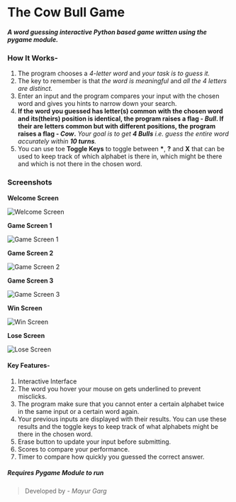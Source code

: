 # The Cow Bull Game
*__A word guessing interactive Python based game written using the pygame module.__*

### How It Works-
1. The program chooses a _4-letter word_ and _your task is to guess it._
2. The key to remember is that _the word is meaningful_ and _all the 4 letters are distinct._
3. Enter an input and the program compares your input with the chosen word and gives you hints to narrow down your search.
4. __If the word you guessed has letter(s) common with the chosen word and its(theirs) position is identical, the program raises a flag - _Bull_. If their are letters common but with different positions, the program raises a flag - _Cow_.__
_Your goal is to get __4 Bulls__ i.e. guess the entire word accurately within __10 turns__._
5. You can use toe __Toggle Keys__ to toggle between __\*__, __?__ and __X__ that can be used to keep track of which alphabet is there in, which might be there and which is not there in the chosen word.

### Screenshots

__Welcome Screen__

![Welcome Screen](https://user-images.githubusercontent.com/26298346/29752197-5bb77cde-8b77-11e7-8a5e-6090fe9a3876.PNG)

__Game Screen 1__

![Game Screen 1](https://user-images.githubusercontent.com/26298346/29752198-5bc0585e-8b77-11e7-98d2-897b8211d47e.PNG)

__Game Screen 2__

![Game Screen 2](https://user-images.githubusercontent.com/26298346/29752199-5bc0b59c-8b77-11e7-9357-397bf88fc630.PNG)

__Game Screen 3__

![Game Screen 3](https://user-images.githubusercontent.com/26298346/29752201-5bc379a8-8b77-11e7-9e6e-41093a8e6e0d.PNG)

__Win Screen__

![Win Screen](https://user-images.githubusercontent.com/26298346/29752202-5bdfc2de-8b77-11e7-85b2-6770a7be095b.PNG)

__Lose Screen__

![Lose Screen](https://user-images.githubusercontent.com/26298346/29752200-5bc36260-8b77-11e7-8592-e6f7f99e6b14.PNG)

#### Key Features-
1. Interactive Interface
2. The word you hover your mouse on gets underlined to prevent misclicks.
3. The program make sure that you cannot enter a certain alphabet twice in the same input or a certain word again.
4. Your previous inputs are displayed with their results. You can use these results and the toggle keys to keep track of what alphabets might be there in the chosen word.
5. Erase button to update your input before submitting.
6. Scores to compare your performance.
7. Timer to compare how quickly you guessed the correct answer.

##### Requires _Pygame Module_ to run

> Developed by - _Mayur Garg_
